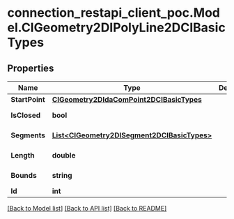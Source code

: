 # connection_restapi_client_poc.Model.CIGeometry2DIPolyLine2DCIBasicTypes

## Properties

Name | Type | Description | Notes
------------ | ------------- | ------------- | -------------
**StartPoint** | [**CIGeometry2DIdaComPoint2DCIBasicTypes**](CIGeometry2DIdaComPoint2DCIBasicTypes.md) |  | [optional] 
**IsClosed** | **bool** |  | [optional] [readonly] 
**Segments** | [**List&lt;CIGeometry2DISegment2DCIBasicTypes&gt;**](CIGeometry2DISegment2DCIBasicTypes.md) |  | [optional] [readonly] 
**Length** | **double** |  | [optional] [readonly] 
**Bounds** | **string** |  | [optional] [readonly] 
**Id** | **int** |  | [optional] 

[[Back to Model list]](../README.md#documentation-for-models) [[Back to API list]](../README.md#documentation-for-api-endpoints) [[Back to README]](../README.md)

